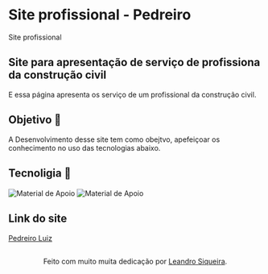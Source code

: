 # Site profissional - Pedreiro
 Site profissional
 
 ## Site para apresentação de serviço de profissiona da construção civil
 E essa página apresenta os serviço de um profissional da construção civil.
 ## Objetivo 🎯
 A Desenvolvimento desse site tem como obejtvo, apefeiçoar os conhecimento no uso das tecnologias abaixo.
 ## Tecnoligia 💾
 <img align="center" alt="Material de Apoio" src="https://img.shields.io/badge/HTML-C7EBAB?style=for-the-badge">
 <img align="center" alt="Material de Apoio" src="https://img.shields.io/badge/CSS-C7EBAB?style=for-the-badge">

## Link do site
 <a href="https://leandrosiqueira1.github.io/Site-profissional---Pedreiro">Pedreiro Luiz</a>
 ##
<div align="center">Feito com muito muita dedicação por <a href="https://github.com/leandrosiqueira">Leandro Siqueira</a>.</div>
